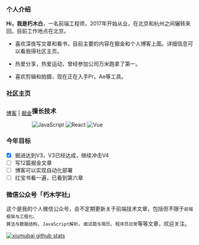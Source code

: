 ### 个人介绍

**Hi，我是朽木白**，一名前端工程师，2017年开始从业，在北京和杭州之间辗转来回。目前工作地点在北京。

- 喜欢深夜写文章和看书，目前主要的内容在掘金和个人博客上面。详细信息可以看我得社区主页。

- 热爱分享，热爱运动，曾经参加公司万米跑拿了第一。

- 喜欢剪辑和拍摄，现在正在入手Pr，Ae等工具。

### 社区主页

<p style="float: left;">
  <a href="http://blog.xiumubai.com/" target="_black">博客</a>
  <span>|</span>
  <a href="https://juejin.cn/user/430664288573789/posts" target="_black">掘金</a>
</p>

### 擅长技术

![JavaScript](https://img.shields.io/badge/-JavaScript%20-blue)
![React](https://img.shields.io/badge/-React-orange)
![Vue](https://img.shields.io/badge/-Vue-green)

### 今年目标

- [X] 掘进达到V3，V3已经达成，继续冲击V4
- [ ] 写12篇掘金文章
- [ ] 博客可以实现自动化部署
- [ ] 红宝书看一遍，已看到第六章

### 微信公众号「朽木学社」

这个是我的个人微信公众号，会不定期更新关于前端技术文章，包括但不限于`前端框架与工程化`、</br>
`算法与数据结构`、`JavaScript解析`、`面试题与简历`、`程序员日常`等等文章，欢迎关注。

[![xiumubai github stats](https://github-readme-stats.vercel.app/api?username=xiumubai&show_icons=true)](https://github.com/anuraghazra/github-readme-stats)

<!-- <img src="https://github-readme-stats.vercel.app/api/top-langs/?username=xiumubai&theme=radical"> -->
